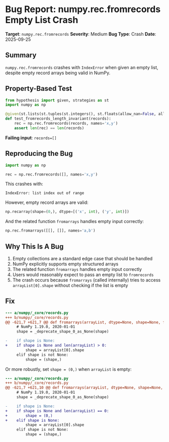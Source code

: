 # Bug Report: numpy.rec.fromrecords Empty List Crash

**Target**: `numpy.rec.fromrecords`
**Severity**: Medium
**Bug Type**: Crash
**Date**: 2025-09-25

## Summary

`numpy.rec.fromrecords` crashes with `IndexError` when given an empty list, despite empty record arrays being valid in NumPy.

## Property-Based Test

```python
from hypothesis import given, strategies as st
import numpy as np

@given(st.lists(st.tuples(st.integers(), st.floats(allow_nan=False, allow_infinity=False)), min_size=0, max_size=10))
def test_fromrecords_length_invariant(records):
    rec = np.rec.fromrecords(records, names='x,y')
    assert len(rec) == len(records)
```

**Failing input**: `records=[]`

## Reproducing the Bug

```python
import numpy as np

rec = np.rec.fromrecords([], names='x,y')
```

This crashes with:
```
IndexError: list index out of range
```

However, empty record arrays are valid:
```python
np.recarray(shape=(0,), dtype=[('x', int), ('y', int)])
```

And the related function `fromarrays` handles empty input correctly:
```python
np.rec.fromarrays([[], []], names='a,b')
```

## Why This Is A Bug

1. Empty collections are a standard edge case that should be handled
2. NumPy explicitly supports empty structured arrays
3. The related function `fromarrays` handles empty input correctly
4. Users would reasonably expect to pass an empty list to `fromrecords`
5. The crash occurs because `fromarrays` (called internally) tries to access `arrayList[0].shape` without checking if the list is empty

## Fix

```diff
--- a/numpy/_core/records.py
+++ b/numpy/_core/records.py
@@ -621,7 +621,7 @@ def fromarrays(arrayList, dtype=None, shape=None, formats=None,
     # NumPy 1.19.0, 2020-01-01
     shape = _deprecate_shape_0_as_None(shape)

-    if shape is None:
+    if shape is None and len(arrayList) > 0:
         shape = arrayList[0].shape
     elif shape is not None:
         shape = (shape,)
```

Or more robustly, set `shape = (0,)` when `arrayList` is empty:

```diff
--- a/numpy/_core/records.py
+++ b/numpy/_core/records.py
@@ -621,7 +621,10 @@ def fromarrays(arrayList, dtype=None, shape=None, formats=None,
     # NumPy 1.19.0, 2020-01-01
     shape = _deprecate_shape_0_as_None(shape)

-    if shape is None:
+    if shape is None and len(arrayList) == 0:
+        shape = (0,)
+    elif shape is None:
         shape = arrayList[0].shape
     elif shape is not None:
         shape = (shape,)
```
